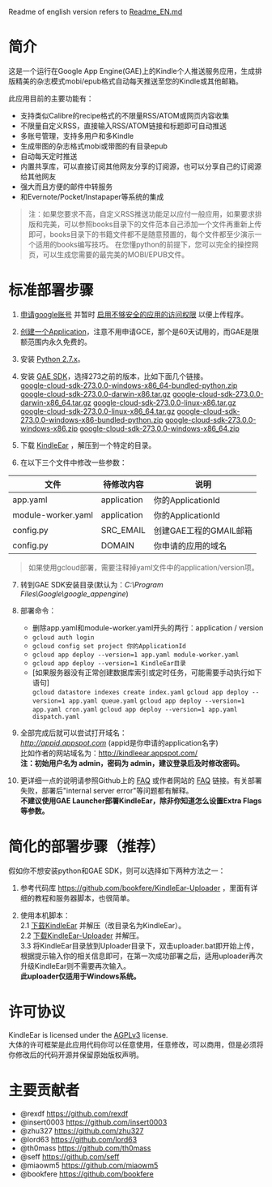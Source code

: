 Readme of english version refers to [Readme_EN.md](https://github.com/cdhigh/KindleEar/blob/master/readme_EN.md)

# 简介
这是一个运行在Google App Engine(GAE)上的Kindle个人推送服务应用，生成排版精美的杂志模式mobi/epub格式自动每天推送至您的Kindle或其他邮箱。

此应用目前的主要功能有：  

* 支持类似Calibre的recipe格式的不限量RSS/ATOM或网页内容收集
* 不限量自定义RSS，直接输入RSS/ATOM链接和标题即可自动推送
* 多账号管理，支持多用户和多Kindle
* 生成带图的杂志格式mobi或带图的有目录epub
* 自动每天定时推送
* 内置共享库，可以直接订阅其他网友分享的订阅源，也可以分享自己的订阅源给其他网友
* 强大而且方便的邮件中转服务
* 和Evernote/Pocket/Instapaper等系统的集成

> 注：如果您要求不高，自定义RSS推送功能足以应付一般应用，如果要求排版和完美，可以参照books目录下的文件范本自己添加一个文件再重新上传即可，books目录下的书籍文件都不是随意预置的，每个文件都至少演示一个适用的books编写技巧。
在您懂python的前提下，您可以完全的操控网页，可以生成您需要的最完美的MOBI/EPUB文件。

# 标准部署步骤
1. [申请google账号](https://accounts.google.com/SignUp) 并暂时 [启用不够安全的应用的访问权限](https://www.google.com/settings/security/lesssecureapps) 以便上传程序。  

2. [创建一个Application](https://console.developers.google.com/project)，注意不用申请GCE，那个是60天试用的，而GAE是限额范围内永久免费的。  

3. 安装 [Python 2.7.x](https://www.python.org/downloads/)。  

4. 安装 [GAE SDK](https://storage.cloud.google.com/cloud-sdk-release)，选择273之前的版本，比如下面几个链接。  
    [google-cloud-sdk-273.0.0-windows-x86_64-bundled-python.zip](https://storage.googleapis.com/cloud-sdk-release/google-cloud-sdk-273.0.0-windows-x86_64-bundled-python.zip)
    [google-cloud-sdk-273.0.0-darwin-x86.tar.gz](https://storage.googleapis.com/cloud-sdk-release/google-cloud-sdk-273.0.0-darwin-x86.tar.gz)
    [google-cloud-sdk-273.0.0-darwin-x86_64.tar.gz](https://storage.googleapis.com/cloud-sdk-release/google-cloud-sdk-273.0.0-darwin-x86_64.tar.gz)
    [google-cloud-sdk-273.0.0-linux-x86.tar.gz](https://storage.googleapis.com/cloud-sdk-release/google-cloud-sdk-273.0.0-linux-x86.tar.gz)
    [google-cloud-sdk-273.0.0-linux-x86_64.tar.gz](https://storage.googleapis.com/cloud-sdk-release/google-cloud-sdk-273.0.0-linux-x86_64.tar.gz)
    [google-cloud-sdk-273.0.0-windows-x86-bundled-python.zip](https://storage.googleapis.com/cloud-sdk-release/google-cloud-sdk-273.0.0-windows-x86-bundled-python.zip)
    [google-cloud-sdk-273.0.0-windows-x86.zip](https://storage.googleapis.com/cloud-sdk-release/google-cloud-sdk-273.0.0-windows-x86.zip)
    [google-cloud-sdk-273.0.0-windows-x86_64.zip](https://storage.googleapis.com/cloud-sdk-release/google-cloud-sdk-273.0.0-windows-x86_64.zip)

5. 下载 [KindleEar](https://github.com/cdhigh/KindleEar/archive/master.zip) ，解压到一个特定的目录。

6. 在以下三个文件中修改一些参数：  

  文件              |  待修改内容  | 说明                   |  
-------------------|-------------|-----------------------|  
app.yaml           | application | 你的ApplicationId      |  
module-worker.yaml | application | 你的ApplicationId      |  
config.py          | SRC_EMAIL   | 创建GAE工程的GMAIL邮箱   |  
config.py          | DOMAIN      | 你申请的应用的域名        |  

> 如果使用gcloud部署，需要注释掉yaml文件中的application/version项。

7. 转到GAE SDK安装目录(默认为：*C:\Program Files\Google\google_appengine*) 

8. 部署命令：  
    * 删除app.yaml和module-worker.yaml开头的两行：application /  version  
    * `gcloud auth login`  
    * `gcloud config set project 你的ApplicationId`  
    * `gcloud app deploy --version=1 app.yaml module-worker.yaml`  
    * `gcloud app deploy --version=1 KindleEar目录`  
    * [如果服务器没有正常创建数据库索引或定时任务，可能需要手动执行如下语句]  
      `gcloud datastore indexes create index.yaml`
      `gcloud app deploy --version=1 app.yaml queue.yaml`
      `gcloud app deploy --version=1 app.yaml cron.yaml`
      `gcloud app deploy --version=1 app.yaml dispatch.yaml`  

9. 全部完成后就可以尝试打开域名：  
*http://appid.appspot.com*  (appid是你申请的application名字)  
比如作者的网站域名为：<http://kindleear.appspot.com/>  
**注：初始用户名为 admin，密码为 admin，建议登录后及时修改密码。** 

10. 更详细一点的说明请参照Github上的 [FAQ](http://htmlpreview.github.io/?https://github.com/cdhigh/KindleEar/blob/master/static/faq.html) 或作者网站的 [FAQ](http://kindleear.appspot.com/static/faq.html) 链接。有关部署失败，部署后"internal server error"等问题都有解释。  
**不建议使用GAE Launcher部署KindleEar，除非你知道怎么设置Extra Flags等参数。**

# 简化的部署步骤（推荐）
  假如你不想安装python和GAE SDK，则可以选择如下两种方法之一：  

1. 参考代码库 <https://github.com/bookfere/KindleEar-Uploader> ，里面有详细的教程和服务器脚本，也很简单。  

2. 使用本机脚本：  
2.1 [下载KindleEar](https://github.com/cdhigh/KindleEar/archive/master.zip) 并解压（改目录名为KindleEar）。  
2.2 [下载KindleEar-Uploader](https://drive.google.com/folderview?id=0ByRickMo9V_XNlJITzhYM3JOYW8&usp=sharing) 并解压。  
3.3 将KindleEar目录放到Uploader目录下，双击uploader.bat即开始上传，根据提示输入你的相关信息即可，在第一次成功部署之后，适用uploader再次升级KindleEar则不需要再次输入。  
**此uploader仅适用于Windows系统。**

# 许可协议
KindleEar is licensed under the [AGPLv3](http://www.gnu.org/licenses/agpl-3.0.html) license.  
大体的许可框架是此应用代码你可以任意使用，任意修改，可以商用，但是必须将你修改后的代码开源并保留原始版权声明。

# 主要贡献者
* @rexdf <https://github.com/rexdf> 
* @insert0003 <https://github.com/insert0003> 
* @zhu327 <https://github.com/zhu327> 
* @lord63 <https://github.com/lord63> 
* @th0mass <https://github.com/th0mass> 
* @seff <https://github.com/seff> 
* @miaowm5 <https://github.com/miaowm5> 
* @bookfere <https://github.com/bookfere> 
